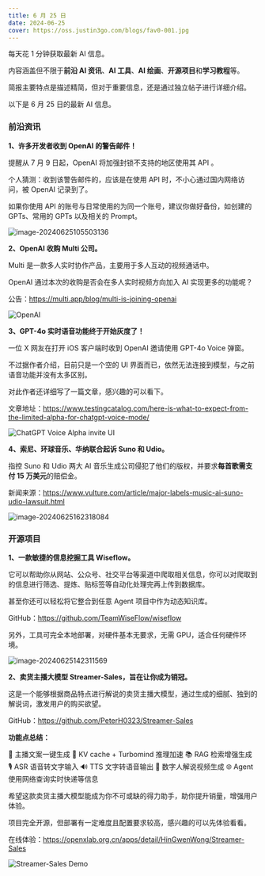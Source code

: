 ```yaml
---
title: 6 月 25 日
date: 2024-06-25
cover: https://oss.justin3go.com/blogs/fav0-001.jpg
---
```


每天花 1 分钟获取最新 AI 信息。

内容涵盖但不限于**前沿 AI 资讯**、**AI 工具**、**AI 绘画**、**开源项目**和**学习教程**等。

简报主要特点是描述精简，但对于重要信息，还是通过独立帖子进行详细介绍。

以下是 6 月 25 日的最新 AI 信息。

### 前沿资讯

**1、许多开发者收到 OpenAI 的警告邮件！**

提醒从 7 月 9 日起，OpenAI 将加强封锁不支持的地区使用其 API 。

个人猜测：收到该警告邮件的，应该是在使用 API 时，不小心通过国内网络访问，被 OpenAI 记录到了。

如果你使用 API 的账号与日常使用的为同一个账号，建议你做好备份，如创建的 GPTs、常用的 GPTs 以及相关的 Prompt。

![image-20240625105503136](https://p.ipic.vip/kh1fqx.png)

**2、OpenAI 收购 Multi 公司。**

Multi 是一款多人实时协作产品，主要用于多人互动的视频通话中。

OpenAI 通过本次的收购是否会在多人实时视频方向加入 AI 实现更多的功能呢？

公告：https://multi.app/blog/multi-is-joining-openai

![OpenAI](https://p.ipic.vip/773n9m.png)

**3、GPT-4o 实时语音功能终于开始灰度了！**

一位 X 网友在打开 iOS 客户端时收到 OpenAI 邀请使用 GPT-4o Voice 弹窗。

不过据作者介绍，目前只是一个空的 UI 界面而已，依然无法连接到模型，与之前语音功能并没有太多区别。

对此作者还详细写了一篇文章，感兴趣的可以看下。

文章地址：https://www.testingcatalog.com/here-is-what-to-expect-from-the-limited-alpha-for-chatgpt-voice-mode/

![ChatGPT Voice Alpha invite UI](https://p.ipic.vip/urppzb.jpg)

**4、索尼、环球音乐、华纳联合起诉 Suno 和 Udio。**

指控 Suno 和 Udio 两大 AI 音乐生成公司侵犯了他们的版权，并要求**每首歌需支付 15 万美元**的赔偿金。

新闻来源：https://www.vulture.com/article/major-labels-music-ai-suno-udio-lawsuit.html

![image-20240625162318084](https://p.ipic.vip/m6r1lb.png)

### 开源项目

**1、一款敏捷的信息挖掘工具 Wiseflow。**

它可以帮助你从网站、公众号、社交平台等渠道中爬取相关信息，你可以对爬取到的信息进行筛选、提炼、贴标签等自动化处理完再上传到数据库。

甚至你还可以轻松将它整合到任意 Agent 项目中作为动态知识库。

GitHub：https://github.com/TeamWiseFlow/wiseflow

另外，工具可完全本地部署，对硬件基本无要求，无需 GPU，适合任何硬件环境。

![image-20240625142311569](https://p.ipic.vip/td0kjp.png)

**2、卖货主播大模型 Streamer-Sales，旨在让你成为销冠。**

这是一个能够根据商品特点进行解说的卖货主播大模型，通过生成的细腻、独到的解说词，激发用户的购买欲望。

GitHub：https://github.com/PeterH0323/Streamer-Sales

**功能点总结：**

📜 主播文案一键生成
🚀 KV cache + Turbomind 推理加速
📚 RAG 检索增强生成
🎙️ ASR 语音转文字输入
🔊 TTS 文字转语音输出
🦸 数字人解说视频生成
🌐 Agent 使用网络查询实时快递等信息

希望这款卖货主播大模型能成为你不可或缺的得力助手，助你提升销量，增强用户体验。

项目完全开源，但部署有一定难度且配置要求较高，感兴趣的可以先体验看看。

在线体验：https://openxlab.org.cn/apps/detail/HinGwenWong/Streamer-Sales

![Streamer-Sales Demo](https://p.ipic.vip/qcynta.gif)